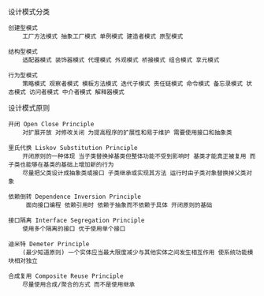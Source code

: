 设计模式分类

    创建型模式
        工厂方法模式 抽象工厂模式 单例模式 建造者模式 原型模式

    结构型模式
        适配器模式 装饰器模式 代理模式 外观模式 桥接模式 组合模式 享元模式

    行为型模式
        策略模式 观察者模式 模板方法模式 迭代子模式 责任链模式 命令模式 备忘录模式 状态模式 访问者模式 中介者模式 解释器模式


设计模式原则

    开闭 Open Close Principle
        对扩展开放 对修改关闭 为提高程序的扩展性和易于维护 需要使用接口和抽象类

    里氏代换 Liskov Substitution Principle
        开闭原则的一种体现 当子类替换掉基类但整体功能不受到影响时 基类才能真正被复用 而子类也能够在基类的基础上增加新的行为
        尽量把父类设计成抽象类或接口 子类继承或实现其方法 运行时由子类对象替换掉父类对象

    依赖倒转 Dependence Inversion Principle
         面向接口编程 依赖引用时 依赖于抽象而不依赖于具体 开闭原则的基础

    接口隔离 Interface Segregation Principle
        使用多个隔离的接口 优于使用单个接口

    迪米特 Demeter Principle
        (最少知道原则) 一个实体应当最大限度减少与其他实体之间发生相互作用 使系统功能模块相对独立

    合成复用 Composite Reuse Principle
        尽量使用合成/聚合的方式 而不是使用继承
